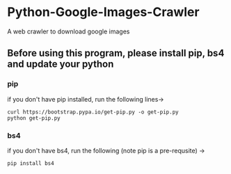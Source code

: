 # Python-Google-Images-Crawler
A web crawler to download google images 

## Before using this program, please install pip, bs4 and update your python

### pip
if you don't have pip installed, run the following lines->
```
curl https://bootstrap.pypa.io/get-pip.py -o get-pip.py
python get-pip.py
```

### bs4
if you don't have bs4, run the following (note pip is a pre-requsite) ->
```
pip install bs4
```
